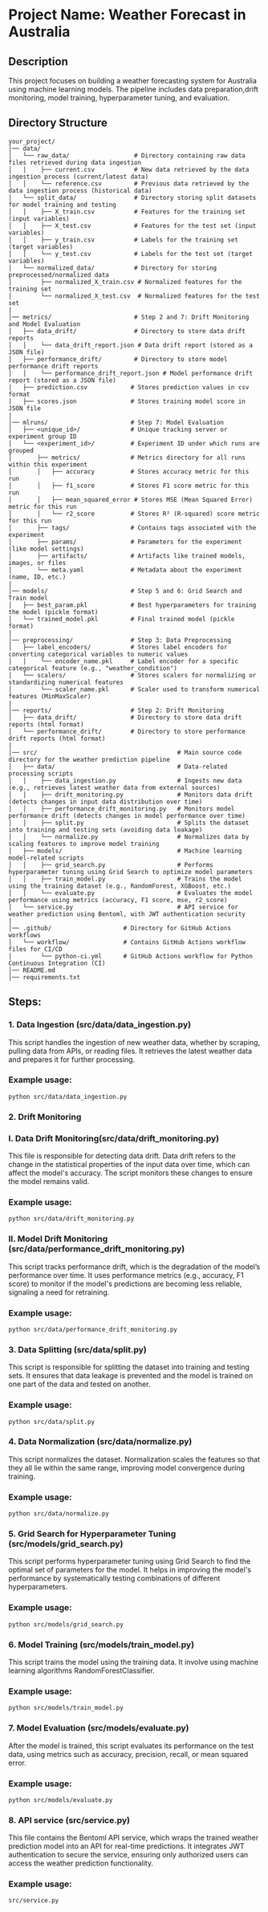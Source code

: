 # Project Name: Weather Forecast in Australia

## Description
This project focuses on building a weather forecasting system for Australia using machine learning models. The pipeline includes data preparation,drift monitoring, model training, hyperparameter tuning, and evaluation.

## Directory Structure
```
your_project/
│── data/
│   └── raw_data/                  # Directory containing raw data files retrieved during data ingestion
│   │    ├── current.csv           # New data retrieved by the data ingestion process (current/latest data)
│   │    └── reference.csv         # Previous data retrieved by the data ingestion process (historical data)
│   └── split_data/                # Directory storing split datasets for model training and testing
│   │    ├── X_train.csv           # Features for the training set (input variables)
│   │    ├── X_test.csv            # Features for the test set (input variables)
│   │    ├── y_train.csv           # Labels for the training set (target variables)
│   │    └── y_test.csv            # Labels for the test set (target variables)
│   └── normalized_data/           # Directory for storing preprocessed/normalized data
│        ├── normalized_X_train.csv # Normalized features for the training set
│        └── normalized_X_test.csv  # Normalized features for the test set
|
│── metrics/                       # Step 2 and 7: Drift Monitoring and Model Evaluation
│   ├── data_drift/                # Directory to store data drift reports
│   │    └── data_drift_report.json # Data drift report (stored as a JSON file)
│   ├── performance_drift/         # Directory to store model performance drift reports
│   │    └── performance_drift_report.json # Model performance drift report (stored as a JSON file)
|   ├── prediction.csv            # Stores prediction values in csv format
|   ├── scores.json               # Stores training model score in JSON file
| 
│── mlruns/                       # Step 7: Model Evaluation
│   ├── <unique_id>/              # Unique tracking server or experiment group ID
│   └── <experiment_id>/          # Experiment ID under which runs are grouped
│       ├── metrics/              # Metrics directory for all runs within this experiment
│       │   ├── accuracy          # Stores accuracy metric for this run
│       │   ├── f1_score          # Stores F1 score metric for this run
│       │   ├── mean_squared_error # Stores MSE (Mean Squared Error) metric for this run
│       │   └── r2_score          # Stores R² (R-squared) score metric for this run
│       ├── tags/                 # Contains tags associated with the experiment
│       ├── params/               # Parameters for the experiment (like model settings)
│       ├── artifacts/            # Artifacts like trained models, images, or files
│       └── meta.yaml             # Metadata about the experiment (name, ID, etc.)
|
│── models/                       # Step 5 and 6: Grid Search and Train model
│   ├── best_param.pkl            # Best hyperparameters for training the model (pickle format)
│   └── trained_model.pkl         # Final trained model (pickle format)
|
│── preprocessing/                # Step 3: Data Preprocessing
│   ├── label_encoders/           # Stores label encoders for converting categorical variables to numeric values
│   │    └── encoder_name.pkl     # Label encoder for a specific categorical feature (e.g., "weather_condition")
│   └── scalers/                  # Stores scalers for normalizing or standardizing numerical features
│        └── scaler_name.pkl      # Scaler used to transform numerical features (MinMaxScaler)
|
│── reports/                      # Step 2: Drift Monitoring
│   ├── data_drift/               # Directory to store data drift reports (html format)
│   └── performance_drift/        # Directory to store performance drift reports (html format)
|
│── src/                                       # Main source code directory for the weather prediction pipeline
│   ├── data/                                  # Data-related processing scripts
│   │    ├── data_ingestion.py                 # Ingests new data (e.g., retrieves latest weather data from external sources)
│   │    ├── drift_monitoring.py               # Monitors data drift (detects changes in input data distribution over time)
│   │    ├── performance_drift_monitoring.py   # Monitors model performance drift (detects changes in model performance over time)
│   │    ├── split.py                          # Splits the dataset into training and testing sets (avoiding data leakage)
│   │    └── normalize.py                      # Normalizes data by scaling features to improve model training
│   ├── models/                                # Machine learning model-related scripts
│   │    ├── grid_search.py                    # Performs hyperparameter tuning using Grid Search to optimize model parameters
│   │    ├── train_model.py                    # Trains the model using the training dataset (e.g., RandomForest, XGBoost, etc.)
│   │    └── evaluate.py                       # Evaluates the model performance using metrics (accuracy, F1 score, mse, r2_score)
│   └── service.py                             # API service for weather prediction using Bentoml, with JWT authentication security
|
│── .github/                    # Directory for GitHub Actions workflows
│   └── workflow/               # Contains GitHub Actions workflow files for CI/CD 
│        └── python-ci.yml      # GitHub Actions workflow for Python Continuous Integration (CI)
│── README.md
│── requirements.txt
```

## Steps:
### 1. Data Ingestion (src/data/data_ingestion.py)
This script handles the ingestion of new weather data, whether by scraping, pulling data from APIs, or reading files. It retrieves the latest weather data and prepares it for further processing.
### Example usage: 
```python src/data/data_ingestion.py```

### 2. Drift Monitoring 
### I. Data Drift Monitoring(src/data/drift_monitoring.py)
This file is responsible for detecting data drift. Data drift refers to the change in the statistical properties of the input data over time, which can affect the model's accuracy. The script monitors these changes to ensure the model remains valid.
### Example usage: 
```python src/data/drift_monitoring.py```

### II. Model Drift Monitoring (src/data/performance_drift_monitoring.py)
This script tracks performance drift, which is the degradation of the model’s performance over time. It uses performance metrics (e.g., accuracy, F1 score) to monitor if the model's predictions are becoming less reliable, signaling a need for retraining.
### Example usage: 
```python src/data/performance_drift_monitoring.py```

### 3. Data Splitting (src/data/split.py)
This script is responsible for splitting the dataset into training and testing sets. It ensures that data leakage is prevented and the model is trained on one part of the data and tested on another.
### Example usage: 
```python src/data/split.py```


### 4. Data Normalization (src/data/normalize.py)
This script normalizes the dataset. Normalization scales the features so that they all lie within the same range, improving model convergence during training.
### Example usage: 
```python src/data/normalize.py```


### 5. Grid Search for Hyperparameter Tuning (src/models/grid_search.py)
This script performs hyperparameter tuning using Grid Search to find the optimal set of parameters for the model. It helps in improving the model's performance by systematically testing combinations of different hyperparameters.
### Example usage: 
```python src/models/grid_search.py```


### 6. Model Training (src/models/train_model.py)
This script trains the model using the training data. It involve using machine learning algorithms RandomForestClassifier.
### Example usage:
```python src/models/train_model.py```


### 7. Model Evaluation (src/models/evaluate.py)
After the model is trained, this script evaluates its performance on the test data, using metrics such as accuracy, precision, recall, or mean squared error.
### Example usage: 
```python src/models/evaluate.py```

### 8. API service (src/service.py)
This file contains the Bentoml API service, which wraps the trained weather prediction model into an API for real-time predictions. It integrates JWT authentication to secure the service, ensuring only authorized users can access the weather prediction functionality.
### Example usage: 
```src/service.py```
